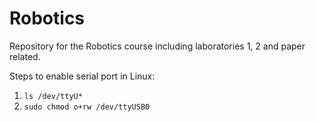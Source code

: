 # Robotics
Repository for the Robotics course including laboratories 1, 2 and paper related.

Steps to enable serial port in Linux:
1. `ls /dev/ttyU*`
2. `sudo chmod o+rw /dev/ttyUSB0`